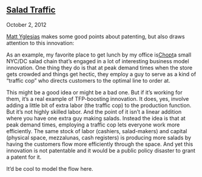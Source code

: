 ## [Salad Traffic](/2012/10/02/salad-traffic/ "Salad Traffic")

October 2, 2012
            

[Matt Yglesias](http://www.slate.com/blogs/moneybox/2012/10/02/the_scourge_of_garbage_in_garbage_out_research_on_innovation.html) makes some good points about patenting, but also draws attention to this innovation:

<div>

As an example, my favorite place to get lunch by my office is[Chopt](http://choptsalad.com/)a small NYC/DC salad chain that’s engaged in a lot of interesting business model innovation. One thing they do is that at peak demand times when the store gets crowded and things get hectic, they employ a guy to serve as a kind of “traffic cop” who directs customers to the optimal line to order at.

This might be a good idea or might be a bad one. But if it’s working for them, it’s a real example of TFP-boosting innovation. It does, yes, involve adding a little bit of extra labor (the traffic cop) to the production function. But it’s not highly skilled labor. And the point of it isn’t a linear addition where you have one extra guy making salads. Instead the idea is that at peak demand times, employing a traffic cop lets everyone work more efficiently. The same stock of labor (cashiers, salad-makers) and capital (physical space, mezzalunas, cash registers) is producing more salads by having the customers flow more efficiently through the space. And yet this innovation is not patentable and it would be a public policy disaster to grant a patent for it.

It’d be cool to model the flow here.

</div>
					            